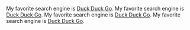 My favorite search engine is [Duck Duck Go](https://duckduckgo.com).
My favorite search engine is [Duck Duck Go](https://duckduckgo.com).
My favorite search engine is [Duck Duck Go](https://duckduckgo.com).
My favorite search engine is [Duck Duck Go](https://duckduckgo.com).

